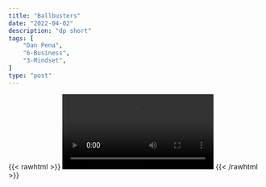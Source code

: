 ```yaml
---
title: "Ballbusters"
date: "2022-04-02"
description: "dp short"
tags: [
    "Dan Pena",
    "6-Business",
    "3-Mindset",
]
type: "post"
---
```

{{< rawhtml >}}
    <video width="auto" height="auto" controls>
        <source src="https://clips.dev00ps.com/Dan%20Pena/Dan%20Pena%20inspiration%20clip%20-%20Subscribe%20and%20check%20out%20other%20video39s%21.mp4" type="video/mp4"> 
    </video>
{{< /rawhtml >}}